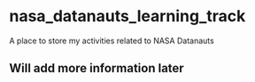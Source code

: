# nasa_datanauts_learning_track
A place to store my activities related to NASA Datanauts

## Will add more information later
